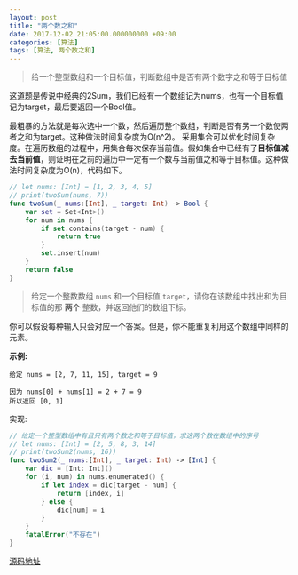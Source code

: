 ```yaml
---
layout: post
title: "两个数之和"
date: 2017-12-02 21:05:00.000000000 +09:00
categories: [算法]
tags: [算法, 两个数之和]
---
```


> 给一个整型数组和一个目标值，判断数组中是否有两个数字之和等于目标值

这道题是传说中经典的2Sum，我们已经有一个数组记为nums，也有一个目标值记为target，最后要返回一个Bool值。

最粗暴的方法就是每次选中一个数，然后遍历整个数组，判断是否有另一个数使两者之和为target。这种做法时间复杂度为O(n^2)。
 采用集合可以优化时间复杂度。在遍历数组的过程中，用集合每次保存当前值。假如集合中已经有了**目标值减去当前值**，则证明在之前的遍历中一定有一个数与当前值之和等于目标值。这种做法时间复杂度为O(n)，代码如下。

```swift
// let nums: [Int] = [1, 2, 3, 4, 5]
// print(twoSum(nums, 7))
func twoSum(_ nums:[Int], _ target: Int) -> Bool {
    var set = Set<Int>()
    for num in nums {
        if set.contains(target - num) {
            return true
        }
        set.insert(num)
    }
    return false
}
```

> 给定一个整数数组 `nums` 和一个目标值 `target`，请你在该数组中找出和为目标值的那 **两个** 整数，并返回他们的数组下标。

你可以假设每种输入只会对应一个答案。但是，你不能重复利用这个数组中同样的元素。

**示例:**

```
给定 nums = [2, 7, 11, 15], target = 9

因为 nums[0] + nums[1] = 2 + 7 = 9
所以返回 [0, 1]
```

实现:

```swift
// 给定一个整型数组中有且只有两个数之和等于目标值，求这两个数在数组中的序号
// let nums: [Int] = [2, 5, 8, 3, 14]
// print(twoSum2(nums, 16))
func twoSum2(_ nums:[Int], _ target: Int) -> [Int] {
    var dic = [Int: Int]()
    for (i, num) in nums.enumerated() {
        if let index = dic[target - num] {
            return [index, i]
        } else {
            dic[num] = i
        }
    }
    fatalError("不存在")
}
```

[源码地址](<https://github.com/Jovins/Algorithm>)